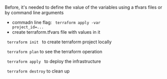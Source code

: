 Before, it's needed to define the value of the variables using a tfvars files or by command line arguments
- commadn line flag: <code> terraform apply -var project_id=...</code>
- create terraform.tfvars file with values in it

<code> terraform init </code> to create terraform project locally<br>

<code> terraform plan</code> to see the terraform operation<br>

<code> terraform apply </code> to deploy the infrastructure<br>

<code> terraform destroy</code> to clean up<br>